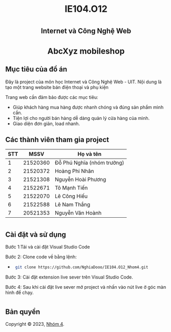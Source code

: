 # <h1 align="center">IE104.O12<h1>
<h2 align="center"> Internet và Công Nghệ Web<h2>

<!-- PROJECT LOGO -->
<div align="center">
  <a href="">
  </a>

  <h3 align="center">AbcXyz mobileshop</h3>

</div>






<!-- ABOUT THE PROJECT -->
## <h2 id="muctieu">Mục tiêu của đồ án</h2>
Đây là project của môn học Internet và Công Nghệ Web - UIT. Nội dung là tạo một trang website bán điện thoại và phụ kiện 

Trang web cần đảm bảo được các mục tiêu:
- Giúp khách hàng mua hàng được nhanh chóng và đúng sản phẩm mình cần.
- Tiện lợi cho người bán hàng dễ dàng quản lý cửa hàng của mình.
- Giao diện đơn giản, load nhanh.
## <h2 id="dsthanhvien">Các thành viên tham gia project</h2>
 
| STT | MSSV     | Họ và tên                 |
|-----|----------|---------------------------|
| 1   | 21520360 | Đỗ Phú Nghĩa (nhóm trưởng)|
| 2   | 21520372 | Hoàng Phi Nhân            |
| 3   | 21521308 | Nguyễn Hoài Phương        |
| 4   | 21522671 | Tô Mạnh Tiến              |
| 5   | 21522070 | Lê Công Hiếu              |
| 6   | 21522588 | Lê Nam Thắng              |
| 7   | 20521353 | Nguyễn Văn Hoành          |





# <h2 id="caidat">Cài đặt và sử dụng</h2>

Bước 1:Tải và cài đặt Visual Studio Code


Bước 2: Clone code về bằng lệnh:
-  ```sh
    git clone https://github.com/NghiaDooo/IE104.O12_Nhom4.git
    ```
Bước 3: Cài đặt extension live sever trên Visual Studio Code.

Bước 4: Sau khi cài đặt live sever mở project và nhấn vào nút live ở góc màn hình để chạy. 


# <h2 id="banquyen">Bản quyền</h3>
Copyright © 2023, [Nhóm 4](https://github.com/NghiaDooo/IE104.O12_Nhom4.git).

